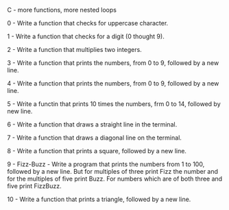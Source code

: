 C - more functions, more nested loops

0 - Write a function that checks for uppercase character.

1 - Write a function that checks for a digit (0 thought 9).

2 - Write a function that multiplies two integers.

3 - Write a function that prints the numbers, from 0 to 9, followed by a new line.

4 - Write a function that prints the numbers, from 0 to 9, followed by a new line.

5 - Write a functin that prints 10 times the numbers, frm 0 to 14, followed by new line. 

6 - Write a function that draws a straight line in the terminal.

7 - Write a function that draws a diagonal line on the terminal.

8 - Write a function that prints a square, followed by a new line.

9 - Fizz-Buzz - Write a program that prints the numbers from 1 to 100, followed by a new line. But for multiples of three print Fizz the number and for the multiples of five print Buzz. For numbers which are of both three and five print FizzBuzz.

10 - Write a function that prints a triangle, followed by a new line.
